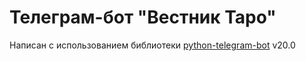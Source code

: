 # Телеграм-бот "Вестник Таро"
Написан с использованием библиотеки [python-telegram-bot](https://github.com/python-telegram-bot/python-telegram-bot) v20.0
